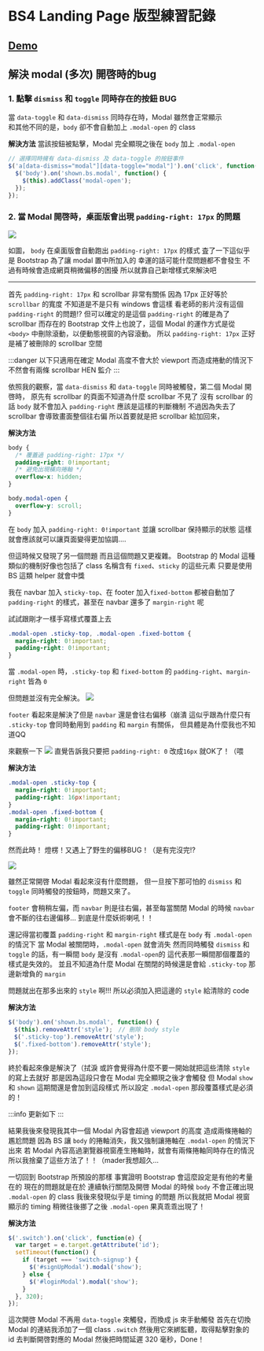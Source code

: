# BS4 Landing Page 版型練習記錄

## [Demo](https://kayahino.github.io/hexschool-hw/BS4/landing-page-practice/landing.html)

## 解決 modal (多次) 開啓時的bug

### 1. 點擊 `dismiss` 和 `toggle` 同時存在的按鈕 BUG

當 `data-toggle` 和 `data-dismiss` 同時存在時，Modal 雖然會正常顯示    
和其他不同的是，`body` 卻不會自動加上 `.modal-open` 的 class
        
**解決方法**
當該按鈕被點擊，Modal 完全顯現之後在 `body` 加上 `.modal-open`
```javascript
// 選擇同時擁有 data-dismiss 及 data-toggle 的按鈕事件
$('a[data-dismiss="modal"][data-toggle="modal"]').on('click', function() {
  $('body').on('shown.bs.modal', function() {
    $(this).addClass('modal-open');
  });
});
```
    
### 2. 當 Modal 開啓時，桌面版會出現 `padding-right: 17px` 的問題

![](https://i.imgur.com/pL6tvuJ.png)

如圖， `body` 在桌面版會自動跑出 `padding-right: 17px` 的樣式
査了一下這似乎是 Bootstrap 為了讓 modal 置中所加入的
幸運的話可能什麼問題都不會發生
不過有時候會造成網頁稍微偏移的困擾
所以就靠自己新增樣式來解決吧


---

        
首先 `padding-right: 17px` 和 scrollbar 非常有關係
因為 17px 正好等於 `scrollbar` 的寬度
不知道是不是只有 windows 會這樣
看老師的影片沒有這個 `padding-right` 的問題!?
但可以確定的是這個 `padding-right` 的確是為了 scrollbar 而存在的
Bootstrap 文件上也說了，這個 Modal 的運作方式是從 `<body>` 中刪除滾動，以便動態視窗的內容滾動。
所以 `padding-right: 17px` 正好是補了被刪除的 scrollbar 空間
    
    
:::danger
以下只適用在確定 Modal 高度不會大於 viewport 而造成捲動的情況下
不然會有兩條 scrollbar HEN 監介
:::

依照我的觀察，當 `data-dismiss` 和 `data-toggle` 同時被觸發，第二個 Modal 開啓時，
原先有 scrollbar 的頁面不知道為什麼 scrollbar 不見了
沒有 scrollbar 的話 `body` 就不會加入 `padding-right`
應該是這樣的判斷機制
不過因為失去了 scrollbar 會導致畫面整個往右偏
所以首要就是把 scrollbar 給加回來，


**解決方法**
        
```css
body {
  /* 覆蓋過 padding-right: 17px */
  padding-right: 0!important;
  /* 避免出現橫向捲軸 */
  overflow-x: hidden;
}

body.modal-open {
  overflow-y: scroll;
}
```
在 `body` 加入 `padding-right: 0!important`
並讓 scrollbar 保持顯示的狀態
這樣就會應該就可以讓頁面變得更加協調....
    
    
但這時候又發現了另一個問題
而且這個問題又更複雜。
Bootstrap 的 Modal 這種類似的機制好像也包括了 class 名稱含有 `fixed`、`sticky` 的這些元素
只要是使用 BS 這類 helper 就會中獎

我在 navbar 加入 `sticky-top`、在 footer 加入`fixed-bottom`
都被自動加了 `padding-right` 的樣式，甚至在 navbar 還多了 `margin-right` 呢
    
試試跟剛才一樣手寫樣式覆蓋上去
```css
.modal-open .sticky-top, .modal-open .fixed-bottom {
  margin-right: 0!important;
  padding-right: 0!important;
}
```
當 `.modal-open` 時，`.sticky-top` 和 `fixed-bottom` 的 `padding-right`、`margin-right` 皆為 `0`
    
但問題並沒有完全解決。
![](https://i.imgur.com/XoGNEny.gif)

`footer` 看起來是解決了但是 `navbar` 還是會往右偏移（崩潰
這似乎跟為什麼只有 `.sticky-top` 會同時動用到 `padding` 和 `margin` 有關係，
但具體是為什麼我也不知道QQ

來觀察一下
![](https://i.imgur.com/Ob23u0G.png)
直覺告訴我只要把 `padding-right: 0` 改成`16px` 就OK了！（喂

**解決方法**
```css
.modal-open .sticky-top {
  margin-right: 0!important;
  padding-right: 16px!important;
}
.modal-open .fixed-bottom {
  margin-right: 0!important;
  padding-right: 0!important;
}
```
        
    
然而此時！
燈楞！又遇上了野生的偏移BUG！（是有完沒完!?

![](https://i.imgur.com/9bcijhj.gif)

雖然正常開啓 Modal 看起來沒有什麼問題，
但一旦按下那可怕的 `dismiss` 和 `toggle` 同時觸發的按鈕時，問題又來了。

`footer` 會稍稍左偏，而 `navbar` 則是往右偏，甚至每當關閉 Modal 的時候 `navbar` 會不斷的往右邊偏移...
到底是什麼妖術喇吼！！

還記得當初覆蓋 `padding-right` 和 `margin-right` 樣式是在 `body` 有 `.modal-open` 的情況下
當 Modal 被關閉時，`.modal-open` 就會消失
然而同時觸發 `dismiss` 和 `toggle` 的話，有一瞬間 `body` 是沒有 `.modal-open`的
這代表那一瞬間那個覆蓋的樣式是失效的。
並且不知道為什麼 Modal 在關閉的時候還是會給 `.sticky-top` 那邊新增負的 `margin`

問題就出在那多出來的 `style` 啊!!!
所以必須加入把這邊的 `style` 給清除的 code

**解決方法**
```javascript
$('body').on('shown.bs.modal', function() {
　$(this).removeAttr('style');　// 刪除 body style
　$('.sticky-top').removeAttr('style');
　$('.fixed-bottom').removeAttr('style');
});
```
    
    

終於看起來像是解決了（拭淚
或許會覺得為什麼不要一開始就把這些清除 `style` 的寫上去就好
那是因為這段只會在 Modal 完全顯現之後才會觸發
但 Modal `show` 和 `shown` 這期間還是會加到這段樣式
所以設定 `.modal-open` 那段覆蓋樣式是必須的！

    
        
:::info
更新如下
:::

結果我後來發現我其中一個 Modal 內容會超過 viewport 的高度
造成兩條捲軸的尷尬問題
因為 BS 讓 `body` 的捲軸消失，我又強制讓捲軸在 `.modal-open` 的情況下出來
若 Modal 內容高過瀏覽器視窗產生捲軸時，就會有兩條捲軸同時存在的情況
所以我捨棄了這些方法了！！（mader我想超久...
    
一切回到 Bootstrap 所預設的那樣
事實證明 Bootstrap 會這麼設定是有他的考量在的
現在的問題就是在於
連續執行關閉及開啓 Modal 的時候
`body` 不會正確出現 `.modal-open` 的 class
我後來發現似乎是 timing 的問題
所以我就把 Modal 視窗顯示的 timing 稍微往後挪了之後
`.modal-open` 果真乖乖出現了！

**解決方法**

```javascript
$('.switch').on('click', function(e) {
  var target = e.target.getAttribute('id');
  setTimeout(function() {
    if (target === 'switch-signup') {
      $('#signUpModal').modal('show');
    } else {
      $('#loginModal').modal('show');
    }
  }, 320);
});
```
這次開啓 Modal 不再用 `data-toggle` 來觸發，而換成 js 來手動觸發
首先在切換 Modal 的連結我添加了一個 class `.switch`
然後用它來綁監聽，取得點擊對象的 id 去判斷開啓對應的 Modal
然後把時間延遲 320 毫秒，Done！